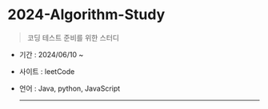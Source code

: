 # 2024-Algorithm-Study

> 코딩 테스트 준비를 위한 스터디

- 기간 : 2024/06/10 ~
- 사이트 : leetCode
- 언어 : Java, python, JavaScript

  ---
